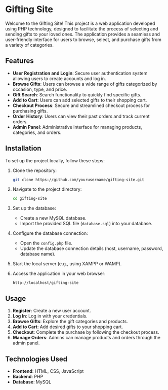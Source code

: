 # Gifting Site

Welcome to the Gifting Site! This project is a web application developed using PHP technology, designed to facilitate the process of selecting and sending gifts to your loved ones. The application provides a seamless and user-friendly interface for users to browse, select, and purchase gifts from a variety of categories.

## Features

- **User Registration and Login**: Secure user authentication system allowing users to create accounts and log in.
- **Browse Gifts**: Users can browse a wide range of gifts categorized by occasion, type, and price.
- **Gift Search**: Search functionality to quickly find specific gifts.
- **Add to Cart**: Users can add selected gifts to their shopping cart.
- **Checkout Process**: Secure and streamlined checkout process for purchasing gifts.
- **Order History**: Users can view their past orders and track current orders.
- **Admin Panel**: Administrative interface for managing products, categories, and orders.

## Installation

To set up the project locally, follow these steps:

1. Clone the repository:
    ```bash
    git clone https://github.com/yourusername/gifting-site.git
    ```

2. Navigate to the project directory:
    ```bash
    cd gifting-site
    ```

3. Set up the database:
    - Create a new MySQL database.
    - Import the provided SQL file (`database.sql`) into your database.

4. Configure the database connection:
    - Open the `config.php` file.
    - Update the database connection details (host, username, password, database name).

5. Start the local server (e.g., using XAMPP or WAMP).

6. Access the application in your web browser:
    ```
    http://localhost/gifting-site
    ```

## Usage

1. **Register**: Create a new user account.
2. **Log In**: Log in with your credentials.
3. **Browse Gifts**: Explore the gift categories and products.
4. **Add to Cart**: Add desired gifts to your shopping cart.
5. **Checkout**: Complete the purchase by following the checkout process.
6. **Manage Orders**: Admins can manage products and orders through the admin panel.

## Technologies Used

- **Frontend**: HTML, CSS, JavaScript
- **Backend**: PHP
- **Database**: MySQL

